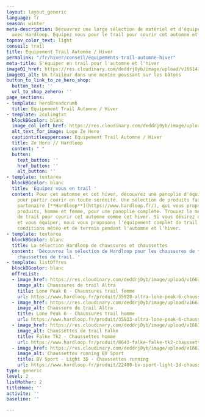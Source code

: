 ```yaml
---
layout: layout_generic
language: fr
season: winter
meta-description: Découvrez une large sélection de matériel et d'équipement de trail
  avec Hardloop. Equipez vous pour le trail pour courir cet automne et cet hiver.
topnav_color_text: light
conseil: trail
title: Equipement Trail Automne / Hiver
permalink: "/fr/hiver/conseil/équipements-trail-automne-hiver"
meta-title: S'équiper en trail pour l'automne et l'hiver
image01_href: https://res.cloudinary.com/deddrj0yb/image/upload/v1661411619/website/Hardloop/IMG-20210417-WA0025-01.jpg
image01_alt: Un traileur dans une montée poussant sur les bâtons
button_to_link_to_ze_hero_shop:
  button_text: ''
  url_to_shop_zehero: ''
page_sections:
- template: heroBreadcrumb
  title: Equipement Trail Automne / Hiver
- template: 2colimgtxt
  blockBGcolor: blanc
  image_col_left_href: https://res.cloudinary.com/deddrj0yb/image/upload/v1640094644/website/logo/Sur%20fond%20clair/logo-ze-hero-horizontal_4_a3dhvk.png
  alt_text_for_image: Logo Ze Hero
  captiontitleuppercase: Equipement Trail Automne / Hiver
  title: Ze Hero // Hardloop
  content: " "
  button:
    text_button: ''
    href_button: ''
    alt_button: ''
- template: textarea
  blockBGcolor: blanc
  title: 'Equipez vous en trail '
  content: Pour cet automne et cet hiver, découvrez une panoplie d'équipement de trail
    pour partir courir en toute sérénité. Une sélection de produits faite par notre
    partenaire [**Hardloop**](https://www.hardloop.fr/), qui vous propose plusieurs
    produits, homme et femme, pour une panoplie complète. Trouvez le meilleur de l'équipement
    de trail pour courir cet automne comme cet hiver. Si vous désirez débuter le trail
    et vous équiper, nous vous proposons l'équipement complet de trail adaptés aux
    conditions météo et de terrain pendant l'automne et l'hiver.
- template: textarea
  blockBGcolor: blanc
  title: La sélection Hardloop de chaussures et chaussettes
  content: 'Découvrez la sélection de Hardloop pour les chaussures de trail et les
    chaussettes de trail. '
- template: listOffres
  blockBGcolor: blanc
  offreList:
  - image_href: https://res.cloudinary.com/deddrj0yb/image/upload/v1661409073/website/Hardloop/altra-lone-peak-6-chaussures-trail-femme.jpg
    image_alt: Chaussures de trail Altra
    title: Lone Peak 6 - Chaussures trail femme
    url: https://www.hardloop.fr/produit/35928-altra-lone-peak-6-chaussures-trail-femme?utm_source=R%C3%A9servation+aventures&amp%3Butm_medium=Backlinks&amp%3Butm_campaign=Ze+Hero
  - image_href: https://res.cloudinary.com/deddrj0yb/image/upload/v1661413940/website/Hardloop/altra-lone-peak-6-chaussures-trail-homme_1.jpg
    image_alt: Chaussure de trail Altra
    title: Lone Peak 6 - Chaussures trail homme
    url: https://www.hardloop.fr/produit/35933-altra-lone-peak-6-chaussures-trail-homme?id_product_attribute=436221&amp;utm_source=R%C3%A9servation+aventures&amp;utm_medium=Backlinks&amp;utm_campaign=Ze+Hero
  - image_href: https://res.cloudinary.com/deddrj0yb/image/upload/v1661409074/website/Hardloop/falke-falke-tk2-chaussettes-homme.jpg
    image_alt: Chaussettes de trail Falke
    title: Falke Tk2 - Chaussettes homme
    url: https://www.hardloop.fr/produit/8643-falke-falke-tk2-chaussettes-homme?id_product_attribute=59435&amp;utm_source=R%C3%A9servation+aventures&amp;utm_medium=Backlinks&amp;utm_campaign=Ze+Hero
  - image_href: https://res.cloudinary.com/deddrj0yb/image/upload/v1661409073/website/Hardloop/bv-sport-light-3d-chaussettes-running.jpg
    image_alt: Chaussettes running BV Sport
    title: BV Sport - Light 3D - Chaussettes running
    url: https://www.hardloop.fr/produit/22408-bv-sport-light-3d-chaussettes-running?id_product_attribute=269395&amp;utm_source=R%C3%A9servation+aventures&amp;utm_medium=Backlinks&amp;utm_campaign=Ze+Hero
type: generic
level: 2
listMother: 2
titleHome: ''
activite: ''
baseline: ''

---
```

